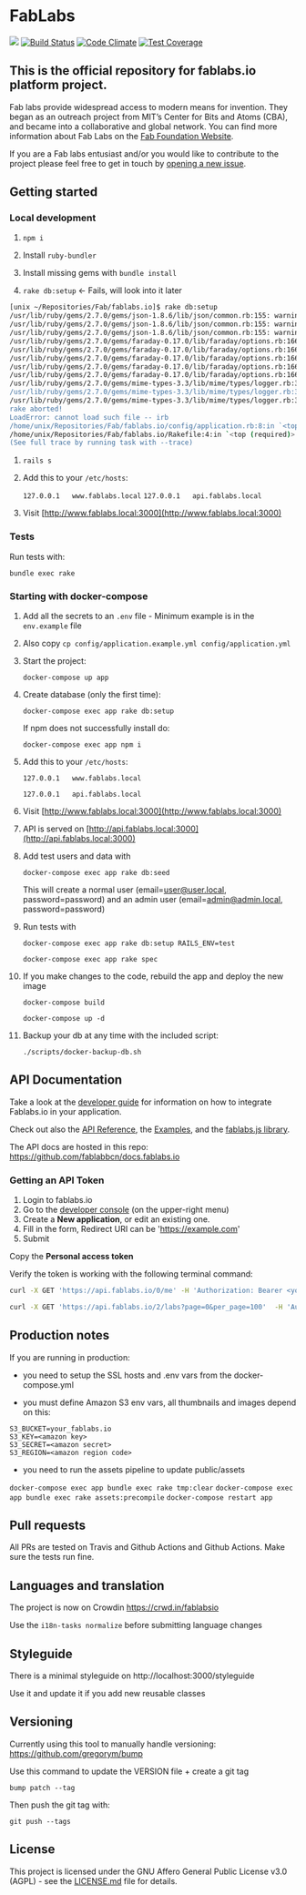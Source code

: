 # FabLabs

![](https://github.com/fablabbcn/fablabs.io/workflows/Ruby/badge.svg)
[![Build Status](https://travis-ci.org/fablabbcn/fablabs.io.png)](https://travis-ci.org/fablabbcn/fablabs.io)
[![Code Climate](https://codeclimate.com/github/fablabbcn/fablabs.png)](https://codeclimate.com/github/fablabbcn/fablabs)
[![Test Coverage](https://codeclimate.com/github/fablabbcn/fablabs/badges/coverage.svg)](https://codeclimate.com/github/fablabbcn/fablabs/coverage)

## This is the official repository for fablabs.io platform project.

Fab labs provide widespread access to modern means for invention. They began as an outreach project from MIT’s Center for Bits and Atoms (CBA), and became into a collaborative and global network. You can find more information about Fab Labs on the [Fab Foundation Website](http://www.fabfoundation.org/).

If you are a Fab labs entusiast and/or you would like to contribute to the project please feel free to get in touch by [opening a new issue](https://github.com/fablabbcn/fablabs/issues/new).

## Getting started

### Local development

1. `npm i`

1. Install `ruby-bundler`

1. Install missing gems with `bundle install`

1. `rake db:setup` <- Fails, will look into it later

```bash
[unix ~/Repositories/Fab/fablabs.io]$ rake db:setup
/usr/lib/ruby/gems/2.7.0/gems/json-1.8.6/lib/json/common.rb:155: warning: Using the last argument as keyword parameters is deprecated
/usr/lib/ruby/gems/2.7.0/gems/json-1.8.6/lib/json/common.rb:155: warning: Using the last argument as keyword parameters is deprecated
/usr/lib/ruby/gems/2.7.0/gems/json-1.8.6/lib/json/common.rb:155: warning: Using the last argument as keyword parameters is deprecated
/usr/lib/ruby/gems/2.7.0/gems/faraday-0.17.0/lib/faraday/options.rb:166: warning: Capturing the given block using Proc.new is deprecated; use `&block` instead
/usr/lib/ruby/gems/2.7.0/gems/faraday-0.17.0/lib/faraday/options.rb:166: warning: Capturing the given block using Proc.new is deprecated; use `&block` instead
/usr/lib/ruby/gems/2.7.0/gems/faraday-0.17.0/lib/faraday/options.rb:166: warning: Capturing the given block using Proc.new is deprecated; use `&block` instead
/usr/lib/ruby/gems/2.7.0/gems/faraday-0.17.0/lib/faraday/options.rb:166: warning: Capturing the given block using Proc.new is deprecated; use `&block` instead
/usr/lib/ruby/gems/2.7.0/gems/faraday-0.17.0/lib/faraday/options.rb:166: warning: Capturing the given block using Proc.new is deprecated; use `&block` instead
/usr/lib/ruby/gems/2.7.0/gems/mime-types-3.3/lib/mime/types/logger.rb:30: warning: `_1' is reserved for numbered parameter; consider another name
/usr/lib/ruby/gems/2.7.0/gems/mime-types-3.3/lib/mime/types/logger.rb:30: warning: `_2' is reserved for numbered parameter; consider another name
/usr/lib/ruby/gems/2.7.0/gems/mime-types-3.3/lib/mime/types/logger.rb:30: warning: `_3' is reserved for numbered parameter; consider another name
rake aborted!
LoadError: cannot load such file -- irb
/home/unix/Repositories/Fab/fablabs.io/config/application.rb:8:in `<top (required)>'
/home/unix/Repositories/Fab/fablabs.io/Rakefile:4:in `<top (required)>'
(See full trace by running task with --trace)
```

1. `rails s`

1. Add this to your `/etc/hosts`:

    `127.0.0.1   www.fablabs.local`
    `127.0.0.1   api.fablabs.local`

1. Visit [http://www.fablabs.local:3000](http://www.fablabs.local:3000)

### Tests

Run tests with:

`bundle exec rake`


### Starting with docker-compose

1. Add all the secrets to an `.env` file - Minimum example is in the `env.example` file

1. Also copy `cp config/application.example.yml config/application.yml`

1. Start the project:

   `docker-compose up app`

1. Create database (only the first time):

   `docker-compose exec app rake db:setup`

   If npm does not successfully install do:

   `docker-compose exec app npm i`

1. Add this to your `/etc/hosts`:

   `127.0.0.1   www.fablabs.local`

   `127.0.0.1   api.fablabs.local`


1. Visit [http://www.fablabs.local:3000](http://www.fablabs.local:3000)

1. API is served on [http://api.fablabs.local:3000](http://api.fablabs.local:3000)

1. Add test users and data with

    `docker-compose exec app rake db:seed`

    This will create a normal user (email=user@user.local, password=password) and an admin user
    (email=admin@admin.local, password=password)

1. Run tests with

   `docker-compose exec app rake db:setup RAILS_ENV=test`

   `docker-compose exec app rake spec`

1. If you make changes to the code, rebuild the app and deploy the new image

   `docker-compose build`

   `docker-compose up -d`

1. Backup your db at any time with the included script:

    ```
    ./scripts/docker-backup-db.sh
    ```

## API Documentation

Take a look at the [developer guide](https://docs.fablabs.io) for information on how to
integrate Fablabs.io in your application.

Check out also the [API Reference](https://docs.fablabs.io/swagger/index.html),
the [Examples](https://github.com/fablabbcn/examples.fablabs.io), and the [fablabs.js library](https://github.com/fablabbcn/fablabsjs).

The API docs are hosted in this repo: https://github.com/fablabbcn/docs.fablabs.io

### Getting an API Token

1. Login to fablabs.io
2. Go to the [developer console](https://fablabs.io/oauth/applications/) (on the upper-right menu)
3. Create a **New application**, or edit an existing one.
4. Fill in the form, Redirect URI can be 'https://example.com'
5. Submit

Copy the **Personal access token**

Verify the token is working with the following terminal command:

```bash
curl -X GET 'https://api.fablabs.io/0/me' -H 'Authorization: Bearer <your_personal_token>'
```

```bash
curl -X GET 'https://api.fablabs.io/2/labs?page=0&per_page=100'  -H 'Authorization: Bearer <your_personal_token>'
```

## Production notes

If you are running in production:

- you need to setup the SSL hosts and .env vars from the docker-compose.yml

- you must define Amazon S3 env vars, all thumbnails and images depend on this:

```
S3_BUCKET=your_fablabs.io
S3_KEY=<amazon key>
S3_SECRET=<amazon secret>
S3_REGION=<amazon region code>
```

- you need to run the assets pipeline to update public/assets

`docker-compose exec app bundle exec rake tmp:clear`
`docker-compose exec app bundle exec rake assets:precompile`
`docker-compose restart app`

## Pull requests

All PRs are tested on Travis and Github Actions and Github Actions. Make sure the tests run fine.

## Languages and translation

The project is now on Crowdin https://crwd.in/fablabsio

Use the `i18n-tasks normalize` before submitting language changes

## Styleguide

There is a minimal styleguide on http://localhost:3000/styleguide

Use it and update it if you add new reusable classes

## Versioning

Currently using this tool to manually handle versioning: https://github.com/gregorym/bump

Use this command to update the VERSION file + create a git tag

`bump patch --tag`

Then push the git tag with:

`git push --tags`

## License

This project is licensed under the GNU Affero General Public License v3.0 (AGPL) - see the [LICENSE.md](https://github.com/fablabbcn/fablabs.io/blob/master/LICENSE) file for details. </br>
